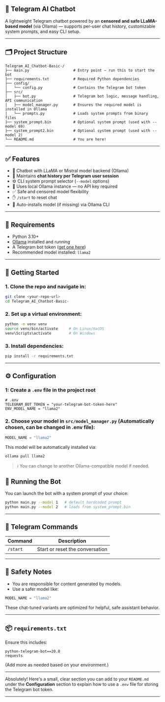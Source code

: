 ## 🧠 Telegram AI Chatbot

A lightweight Telegram chatbot powered by an **censored and safe LLaMA-based model** (via Ollama) — supports per-user chat history, customizable system prompts, and easy CLI setup.

---

## 🗂️ Project Structure

```
Telegram_AI_Chatbot-Basic-/
├── main.py                    # Entry point – run this to start the bot
├── requirements.txt           # Required Python dependencies
├── config/
│   └── config.py              # Contains the Telegram bot token
├── src/
│   ├── bot.py                 # Telegram bot logic, message handling, API communication
│   ├── model_manager.py       # Ensures the required model is installed in Ollama
│   └── prompts.py             # Loads system prompts from binary files
├── system_prompt.bin          # Optional system prompt (used with --model 69)
├── system_prompt2.bin         # Optional system prompt (used with --model 2)
└── README.md                  # You are here!
```

---

## ✅ Features

* 🚀 Chatbot with LLaMA or Mistral model backend (Ollama)
* 🧠 Maintains **chat history per Telegram user session**
* ⚙️ CLI system prompt selector (`--model` options)
* 🔐 Uses local Ollama instance — no API key required
* ✅ Safe and censored model flexibility
* ✋ `/start` to reset chat
* 🔄 Auto-installs model (if missing) via Ollama CLI

---

## 🧰 Requirements

* Python 3.10+
* [Ollama](https://ollama.com/) installed and running
* A Telegram bot token ([get one here](https://t.me/BotFather))
* Recommended model installed: `llama2`

---

## 🏁 Getting Started

### 1. Clone the repo and navigate in:

```bash
git clone <your-repo-url>
cd Telegram_AI_Chatbot-Basic-
```

### 2. Set up a virtual environment:

```bash
python -m venv venv
source venv/bin/activate     # On Linux/macOS
venv\Scripts\activate        # On Windows
```

### 3. Install dependencies:

```bash
pip install -r requirements.txt
```

---

## ⚙️ Configuration

### 1: Create a `.env` file in the project root

```env
# .env
TELEGRAM_BOT_TOKEN = "your-telegram-bot-token-here"
ENV_MODEL_NAME = "llama2"
```

### 2. Choose your **model** in `src/model_manager.py` (Automatically chosen, can be changed in .env file):

```python
MODEL_NAME = "llama2"
```

This model will be automatically installed via:

```bash
ollama pull llama2
```

> ℹ️ You can change to another Ollama-compatible model if needed.


## 🚦 Running the Bot

You can launch the bot with a system prompt of your choice:

```bash
python main.py --model 1   # default hardcoded prompt
python main.py --model 2   # loads from system_prompt.bin
```

---

## 💬 Telegram Commands

| Command  | Description                         |
| -------- | ----------------------------------- |
| `/start` | Start or reset the conversation     |

---

## 🔐 Safety Notes

* You are responsible for content generated by models.
* Use a safer model like:

```python
MODEL_NAME = "llama2"
```

These chat-tuned variants are optimized for helpful, safe assistant behavior.

---

## 📦 `requirements.txt`

Ensure this includes:

```
python-telegram-bot==20.8
requests
```

(Add more as needed based on your environment.)

---

Absolutely! Here's a small, clear section you can add to your `README.md` under the **Configuration** section to explain how to use a `.env` file for storing the Telegram bot token.

---
